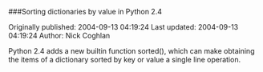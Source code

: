 ###Sorting dictionaries by value in Python 2.4

Originally published: 2004-09-13 04:19:24
Last updated: 2004-09-13 04:19:24
Author: Nick Coghlan

Python 2.4 adds a new builtin function sorted(), which can make obtaining the items of a dictionary sorted by key or value a single line operation.